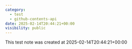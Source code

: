 ```yaml
---
category:
  - test
  - github-contents-api
date: 2025-02-14T20:44:21+00:00
visibility: public
---
```


This test note was created at 2025-02-14T20:44:21+00:00